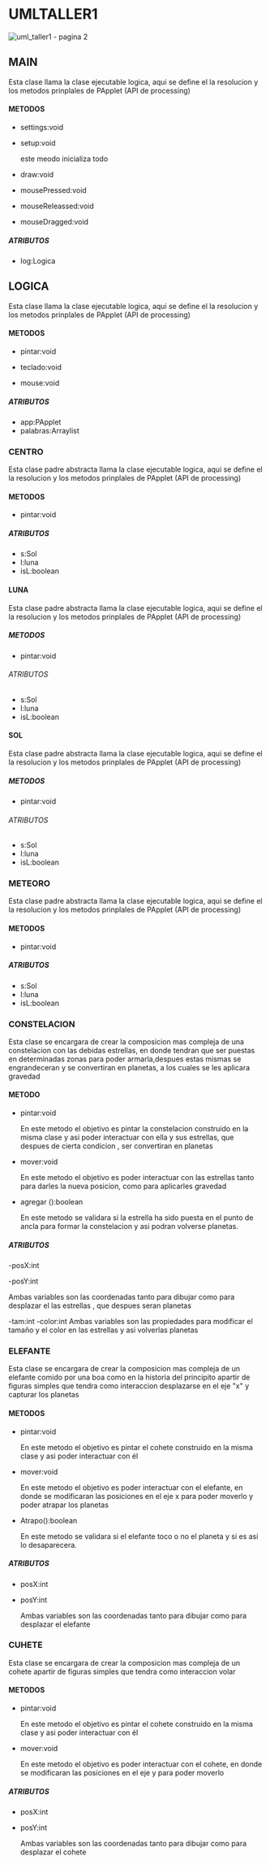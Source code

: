 # UMLTALLER1

![uml_taller1 - pagina 2](https://user-images.githubusercontent.com/42015388/45259922-27477800-b39e-11e8-989e-4f30f7467b4b.jpeg)

## MAIN
Esta clase llama la clase ejecutable logica, aqui se define el la resolucion y los metodos prinplales de 
PApplet (API de processing)
#### METODOS
* settings:void

* setup:void</p>
este meodo inicializa todo
* draw:void</p>

* mousePressed:void</p>

* mouseReleassed:void</p>

* mouseDragged:void</p>

##### ATRIBUTOS
- log:Logica


## LOGICA
Esta clase llama la clase ejecutable logica, aqui se define el la resolucion y los metodos prinplales de 
PApplet (API de processing)
#### METODOS
* pintar:void</p>

* teclado:void</p>

* mouse:void</p>

##### ATRIBUTOS
- app:PApplet
- palabras:Arraylist<Strings>


### CENTRO
Esta clase padre abstracta llama la clase ejecutable logica, aqui se define el la resolucion y los metodos prinplales de 
PApplet (API de processing)
#### METODOS
* pintar:void

##### ATRIBUTOS
- s:Sol
- l:luna
- isL:boolean 
#### LUNA
Esta clase padre abstracta llama la clase ejecutable logica, aqui se define el la resolucion y los metodos prinplales de 
PApplet (API de processing)
##### METODOS
* pintar:void

###### ATRIBUTOS
- s:Sol
- l:luna
- isL:boolean 
#### SOL
Esta clase padre abstracta llama la clase ejecutable logica, aqui se define el la resolucion y los metodos prinplales de 
PApplet (API de processing)
##### METODOS
* pintar:void

###### ATRIBUTOS
- s:Sol
- l:luna
- isL:boolean 



### METEORO
Esta clase padre abstracta llama la clase ejecutable logica, aqui se define el la resolucion y los metodos prinplales de 
PApplet (API de processing)
#### METODOS
* pintar:void

##### ATRIBUTOS
- s:Sol
- l:luna
- isL:boolean 



### CONSTELACION
Esta clase se encargara de crear la composicion mas compleja de una constelacion  con las debidas estrellas, en donde tendran que ser puestas en determinadas zonas para poder armarla,despues estas mismas se engrandeceran y se convertiran en planetas, a los cuales se les aplicara gravedad </p>
#### METODO
* pintar:void </p>
En este metodo el objetivo es pintar la constelacion construido en la misma clase y asi poder interactuar con ella y sus estrellas, que despues de cierta condicion , ser convertiran en planetas </p>
* mover:void </p>
En este metodo el objetivo es poder interactuar con las estrellas tanto para darles la nueva posicion, como para aplicarles gravedad </p>
* agregar ():boolean </p>
En este metodo se validara si la estrella ha sido puesta en el punto de ancla para formar la constelacion y asi podran volverse planetas. </p>
##### ATRIBUTOS
-posX:int </p>
-posY:int </p>
Ambas variables son las coordenadas tanto para dibujar como para desplazar el las estrellas , que despues seran planetas</p>
-tam:int
-color:int
Ambas variables son las propiedades para modificar el tamaño y el color en las estrellas y asi volverlas planetas </p>



### ELEFANTE
Esta clase se encargara de crear la composicion mas compleja de un elefante comido por una boa como en la historia del principito apartir de figuras simples que tendra como interaccion desplazarse en el eje "x" y capturar los planetas </p>
#### METODOS
* pintar:void </p>
En este metodo el objetivo es pintar el cohete construido en la misma clase y asi poder interactuar con él </p>
* mover:void </p>
En este metodo el objetivo es poder interactuar con el elefante, en donde se modificaran las posiciones en el eje x para poder moverlo y poder atrapar los planetas </p>
* Atrapo():boolean </p>
En este metodo se validara si el elefante toco o no el planeta y  si es asi lo desaparecera. </p>

##### ATRIBUTOS
- posX:int </p>
- posY:int </p>
Ambas variables son las coordenadas tanto para dibujar como para desplazar el elefante </p>



### CUHETE </p>
Esta clase se encargara de crear la composicion mas compleja de un cohete apartir de figuras simples que tendra como interaccion volar </p>
#### METODOS </p>
* pintar:void </p>
En este metodo el objetivo es pintar el cohete construido en la misma clase y asi poder interactuar con él </p>
* mover:void </p>
En este metodo el objetivo es poder interactuar con el cohete, en donde se modificaran las posiciones en el eje y para poder moverlo</p>
##### ATRIBUTOS
- posX:int </p>
- posY:int </p>
Ambas variables son las coordenadas tanto para dibujar como para desplazar el cohete </p>

